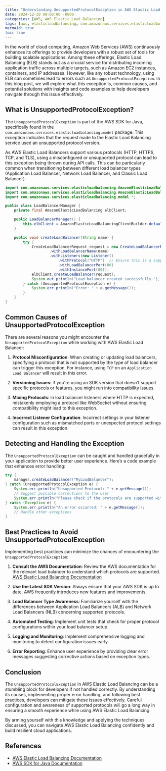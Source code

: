 ```yaml
---
title: "Understanding UnsupportedProtocolException in AWS Elastic Load Balancing"
date: 2024-12-30 09:00:00 -0000
categories: [AWS, AWS Elastic Load Balancing]
tags: [aws, elasticloadbalancing, com.amazonaws.services.elasticloadbalancing.model]
mermaid: true
toc: true
---
```



In the world of cloud computing, Amazon Web Services (AWS) continuously enhances its offerings to provide developers with a robust set of tools for building scalable applications. Among these offerings, Elastic Load Balancing (ELB) stands out as a crucial service for distributing incoming application traffic across multiple targets, such as Amazon EC2 instances, containers, and IP addresses. However, like any robust technology, using ELB can sometimes lead to errors such as `UnsupportedProtocolException`. In this blog post, we will explore what this exception is, common causes, and potential solutions with insights and code examples to help developers navigate through this issue effectively.

## What is UnsupportedProtocolException?

The `UnsupportedProtocolException` is part of the AWS SDK for Java, specifically found in the `com.amazonaws.services.elasticloadbalancing.model` package. This exception indicates that the request made to the Elastic Load Balancing service used an unsupported protocol version. 

As AWS Elastic Load Balancers support various protocols (HTTP, HTTPS, TCP, and TLS), using a misconfigured or unsupported protocol can lead to this exception being thrown during API calls. This can be particularly common when transitioning between different load balancer types (Application Load Balancer, Network Load Balancer, and Classic Load Balancer).

```java
import com.amazonaws.services.elasticloadbalancing.AmazonElasticLoadBalancing;
import com.amazonaws.services.elasticloadbalancing.AmazonElasticLoadBalancingClientBuilder;
import com.amazonaws.services.elasticloadbalancing.model.*;

public class LoadBalancerManager {
    private final AmazonElasticLoadBalancing elbClient;

    public LoadBalancerManager() {
        this.elbClient = AmazonElasticLoadBalancingClientBuilder.defaultClient();
    }

    public void createLoadBalancer(String name) {
        try {
            CreateLoadBalancerRequest request = new CreateLoadBalancerRequest()
                    .withLoadBalancerName(name)
                    .withListeners(new Listener()
                        .withProtocol("HTTP")  // Ensure this is a supported protocol
                        .withLoadBalancerPort(80)
                        .withInstancePort(80));
            elbClient.createLoadBalancer(request);
            System.out.println("Load balancer created successfully.");
        } catch (UnsupportedProtocolException e) {
            System.err.println("Error: " + e.getMessage());
        }
    }
}
```

## Common Causes of UnsupportedProtocolException

There are several reasons you might encounter the `UnsupportedProtocolException` while working with AWS Elastic Load Balancer:

1. **Protocol Misconfiguration**: When creating or updating load balancers, specifying a protocol that is not supported by the type of load balancer can trigger this exception. For instance, using `TCP` on an `Application Load Balancer` will result in this error.

2. **Versioning Issues**: If you're using an SDK version that doesn’t support specific protocols or features, you might run into compatibility issues.

3. **Mixing Protocols**: In load balancer listeners where HTTP is expected, mistakenly employing a protocol like WebSocket without ensuring compatibility might lead to this exception.

4. **Incorrect Listener Configuration**: Incorrect settings in your listener configuration such as mismatched ports or unexpected protocol settings can result in this exception.

## Detecting and Handling the Exception

The `UnsupportedProtocolException` can be caught and handled gracefully in your application to provide better user experience. Here’s a code example that enhances error handling:

```java
try {
    manager.createLoadBalancer("MyLoadBalancer");
} catch (UnsupportedProtocolException e) {
    System.err.println("Unsupported Protocol: " + e.getMessage());
    // Suggest possible corrections to the user
    System.err.println("Please check if the protocols are supported with your chosen load balancer type.");
} catch (Exception e) {
    System.err.println("An error occurred: " + e.getMessage());
    // Handle other exceptions
}
```

## Best Practices to Avoid UnsupportedProtocolException

Implementing best practices can minimize the chances of encountering the `UnsupportedProtocolException`:

1. **Consult the AWS Documentation**: Review the AWS documentation for the relevant load balancer to understand which protocols are supported. [AWS Elastic Load Balancing Documentation](https://docs.aws.amazon.com/elasticloadbalancing/latest/userguide/what-is-load-balancing.html)

2. **Use the Latest SDK Version**: Always ensure that your AWS SDK is up to date. AWS frequently introduces new features and improvements.

3. **Load Balancer Type Awareness**: Familiarize yourself with the differences between Application Load Balancers (ALB) and Network Load Balancers (NLB) concerning supported protocols. 

4. **Automated Testing**: Implement unit tests that check for proper protocol configurations within your load balancer setup.

5. **Logging and Monitoring**: Implement comprehensive logging and monitoring to detect configuration issues early.

6. **Error Reporting**: Enhance user experience by providing clear error messages suggesting corrective actions based on exception types.

## Conclusion

The `UnsupportedProtocolException` in AWS Elastic Load Balancing can be a stumbling block for developers if not handled correctly. By understanding its causes, implementing proper error handling, and following best practices, developers can mitigate these issues effectively. Careful configuration and awareness of supported protocols will go a long way in ensuring a smooth experience while using AWS Elastic Load Balancing.

By arming yourself with this knowledge and applying the techniques discussed, you can navigate AWS Elastic Load Balancing confidently and build resilient cloud applications.

## References

- [AWS Elastic Load Balancing Documentation](https://docs.aws.amazon.com/elasticloadbalancing/latest/userguide/what-is-load-balancing.html)
- [AWS SDK for Java Documentation](https://docs.aws.amazon.com/sdk-for-java/latest/developer-guide/home.html)
